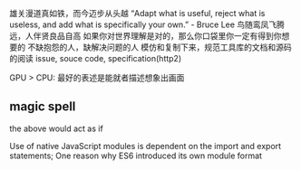 雄关漫道真如铁，而今迈步从头越
“Adapt what is useful, reject what is useless, and add what is specifically your own.” - Bruce Lee
鸟随鸾凤飞腾远，人伴贤良品自高
如果你对世界理解是对的，那么你口袋里你一定有得到你想要的
不缺抱怨的人，缺解决问题的人
模仿和复制下来，规范工具库的文档和源码的阅读
issue, souce code, specification(http2)

GPU > CPU: 最好的表述是能就者描述想象出画面

## magic spell
the above would act as if

Use of native JavaScript modules is dependent on the import and export statements;
One reason why ES6 introduced its own module format
